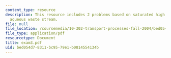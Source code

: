 ```yaml
---
content_type: resource
description: This resource includes 2 problems based on saturated high pressure, and
  aqueous waste stream.
file: null
file_location: /coursemedia/10-302-transport-processes-fall-2004/bed054d78311bc9579e1b0814554134b_exam3.pdf
file_type: application/pdf
resourcetype: Document
title: exam3.pdf
uid: bed054d7-8311-bc95-79e1-b0814554134b
---
```

